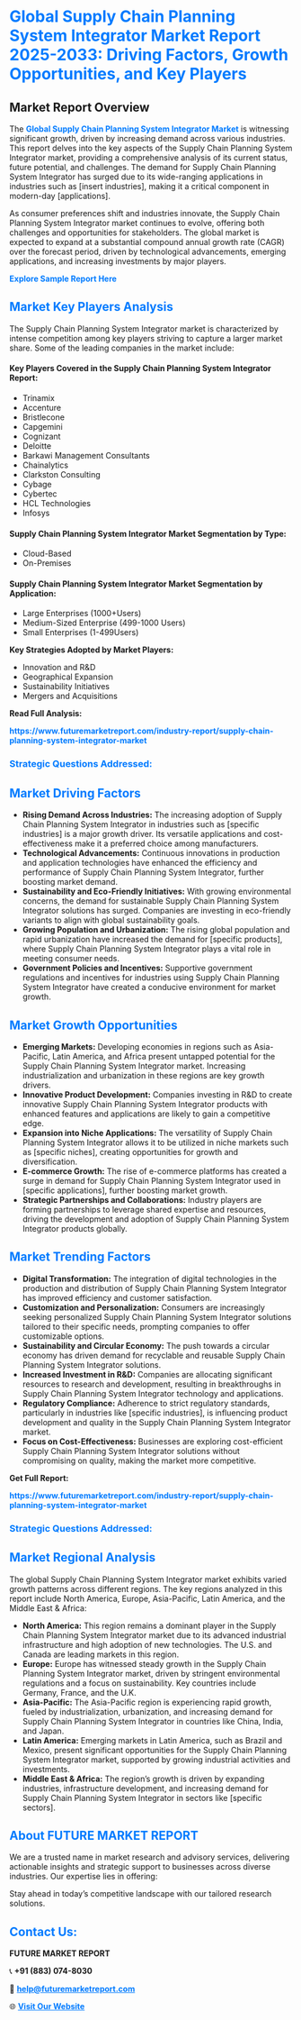 <h1 style="color: #007BFF;">Global Supply Chain Planning System Integrator Market Report 2025-2033: Driving Factors, Growth Opportunities, and Key Players</h1>

<section id="overview">
<h2>Market Report Overview</h2>
<p>The <a href="https://www.futuremarketreport.com/industry-report/supply-chain-planning-system-integrator-market" style="color: #007BFF; text-decoration: none;"><strong>Global Supply Chain Planning System Integrator Market</strong></a> is witnessing significant growth, driven by increasing demand across various industries. This report delves into the key aspects of the Supply Chain Planning System Integrator market, providing a comprehensive analysis of its current status, future potential, and challenges. The demand for Supply Chain Planning System Integrator has surged due to its wide-ranging applications in industries such as [insert industries], making it a critical component in modern-day [applications].</p>
<p>As consumer preferences shift and industries innovate, the Supply Chain Planning System Integrator market continues to evolve, offering both challenges and opportunities for stakeholders. The global market is expected to expand at a substantial compound annual growth rate (CAGR) over the forecast period, driven by technological advancements, emerging applications, and increasing investments by major players.</p>
</section>

<section id="overview">
<p><a href="https://www.futuremarketreport.com/request-sample/reportId=51918" style="color: #007BFF; text-decoration: none;"><strong>Explore Sample Report Here</strong></a></p>
</section>

<section id="key-players">
<h2 style="color: #007BFF;">Market Key Players Analysis</h2>
<p>The Supply Chain Planning System Integrator market is characterized by intense competition among key players striving to capture a larger market share. Some of the leading companies in the market include:</p>
<h4>Key Players Covered in the Supply Chain Planning System Integrator Report:</h4>
<ul><li>Trinamix</li><li>Accenture</li><li>Bristlecone</li><li>Capgemini</li><li>Cognizant</li><li>Deloitte</li><li>Barkawi Management Consultants</li><li>Chainalytics</li><li>Clarkston Consulting</li><li>Cybage</li><li>Cybertec</li><li>HCL Technologies</li><li>Infosys</li></ul>
<h4>Supply Chain Planning System Integrator Market Segmentation by Type:</h4>
<ul><li>Cloud-Based</li><li>On-Premises</li></ul>

<h4>Supply Chain Planning System Integrator Market Segmentation by Application:</h4>
<ul><li>Large Enterprises (1000+Users)</li><li>Medium-Sized Enterprise (499-1000 Users)</li><li>Small Enterprises (1-499Users)</li></ul>
<p><strong>Key Strategies Adopted by Market Players:</strong></p>
<ul>
<li>Innovation and R&D</li>
<li>Geographical Expansion</li>
<li>Sustainability Initiatives</li>
<li>Mergers and Acquisitions</li>
</ul>
</section>

<section>
<p><strong>Read Full Analysis: </strong></p><a href="https://www.futuremarketreport.com/industry-report/supply-chain-planning-system-integrator-market" style="color: #007BFF; text-decoration: none;"><strong>https://www.futuremarketreport.com/industry-report/supply-chain-planning-system-integrator-market</strong></a>
<h3 style="color: #007BFF;">Strategic Questions Addressed:</h3>
</section>

<section id="driving-factors">
<h2 style="color: #007BFF;">Market Driving Factors</h2>
<ul>
<li><strong>Rising Demand Across Industries:</strong> The increasing adoption of Supply Chain Planning System Integrator in industries such as [specific industries] is a major growth driver. Its versatile applications and cost-effectiveness make it a preferred choice among manufacturers.</li>
<li><strong>Technological Advancements:</strong> Continuous innovations in production and application technologies have enhanced the efficiency and performance of Supply Chain Planning System Integrator, further boosting market demand.</li>
<li><strong>Sustainability and Eco-Friendly Initiatives:</strong> With growing environmental concerns, the demand for sustainable Supply Chain Planning System Integrator solutions has surged. Companies are investing in eco-friendly variants to align with global sustainability goals.</li>
<li><strong>Growing Population and Urbanization:</strong> The rising global population and rapid urbanization have increased the demand for [specific products], where Supply Chain Planning System Integrator plays a vital role in meeting consumer needs.</li>
<li><strong>Government Policies and Incentives:</strong> Supportive government regulations and incentives for industries using Supply Chain Planning System Integrator have created a conducive environment for market growth.</li>
</ul>
</section>

<section id="growth-opportunities">
<h2 style="color: #007BFF;">Market Growth Opportunities</h2>
<ul>
<li><strong>Emerging Markets:</strong> Developing economies in regions such as Asia-Pacific, Latin America, and Africa present untapped potential for the Supply Chain Planning System Integrator market. Increasing industrialization and urbanization in these regions are key growth drivers.</li>
<li><strong>Innovative Product Development:</strong> Companies investing in R&D to create innovative Supply Chain Planning System Integrator products with enhanced features and applications are likely to gain a competitive edge.</li>
<li><strong>Expansion into Niche Applications:</strong> The versatility of Supply Chain Planning System Integrator allows it to be utilized in niche markets such as [specific niches], creating opportunities for growth and diversification.</li>
<li><strong>E-commerce Growth:</strong> The rise of e-commerce platforms has created a surge in demand for Supply Chain Planning System Integrator used in [specific applications], further boosting market growth.</li>
<li><strong>Strategic Partnerships and Collaborations:</strong> Industry players are forming partnerships to leverage shared expertise and resources, driving the development and adoption of Supply Chain Planning System Integrator products globally.</li>
</ul>
</section>

<section id="trending-factors">
<h2 style="color: #007BFF;">Market Trending Factors</h2>
<ul>
<li><strong>Digital Transformation:</strong> The integration of digital technologies in the production and distribution of Supply Chain Planning System Integrator has improved efficiency and customer satisfaction.</li>
<li><strong>Customization and Personalization:</strong> Consumers are increasingly seeking personalized Supply Chain Planning System Integrator solutions tailored to their specific needs, prompting companies to offer customizable options.</li>
<li><strong>Sustainability and Circular Economy:</strong> The push towards a circular economy has driven demand for recyclable and reusable Supply Chain Planning System Integrator solutions.</li>
<li><strong>Increased Investment in R&D:</strong> Companies are allocating significant resources to research and development, resulting in breakthroughs in Supply Chain Planning System Integrator technology and applications.</li>
<li><strong>Regulatory Compliance:</strong> Adherence to strict regulatory standards, particularly in industries like [specific industries], is influencing product development and quality in the Supply Chain Planning System Integrator market.</li>
<li><strong>Focus on Cost-Effectiveness:</strong> Businesses are exploring cost-efficient Supply Chain Planning System Integrator solutions without compromising on quality, making the market more competitive.</li>
</ul>
</section>

<section>
<p><strong>Get Full Report: </strong></p><a href="https://www.futuremarketreport.com/industry-report/supply-chain-planning-system-integrator-market" style="color: #007BFF; text-decoration: none;"><strong>https://www.futuremarketreport.com/industry-report/supply-chain-planning-system-integrator-market</strong></a>
<h3 style="color: #007BFF;">Strategic Questions Addressed:</h3>
</section>


<section id="regional-analysis">
<h2 style="color: #007BFF;">Market Regional Analysis</h2>
<p>The global Supply Chain Planning System Integrator market exhibits varied growth patterns across different regions. The key regions analyzed in this report include North America, Europe, Asia-Pacific, Latin America, and the Middle East & Africa:</p>
<ul>
<li><strong>North America:</strong> This region remains a dominant player in the Supply Chain Planning System Integrator market due to its advanced industrial infrastructure and high adoption of new technologies. The U.S. and Canada are leading markets in this region.</li>
<li><strong>Europe:</strong> Europe has witnessed steady growth in the Supply Chain Planning System Integrator market, driven by stringent environmental regulations and a focus on sustainability. Key countries include Germany, France, and the U.K.</li>
<li><strong>Asia-Pacific:</strong> The Asia-Pacific region is experiencing rapid growth, fueled by industrialization, urbanization, and increasing demand for Supply Chain Planning System Integrator in countries like China, India, and Japan.</li>
<li><strong>Latin America:</strong> Emerging markets in Latin America, such as Brazil and Mexico, present significant opportunities for the Supply Chain Planning System Integrator market, supported by growing industrial activities and investments.</li>
<li><strong>Middle East & Africa:</strong> The region’s growth is driven by expanding industries, infrastructure development, and increasing demand for Supply Chain Planning System Integrator in sectors like [specific sectors].</li>
</ul>
</section>

<footer>
<h2 style="color: #007BFF;">About FUTURE MARKET REPORT</h2>
<p>We are a trusted name in market research and advisory services, delivering actionable insights and strategic support to businesses across diverse industries. Our expertise lies in offering:</p>

<p>Stay ahead in today’s competitive landscape with our tailored research solutions.</p>

<h2 style="color: #007BFF;">Contact Us:</h2>
<p><strong>FUTURE MARKET REPORT</strong></p>
<p>📞 <strong>+91 (883) 074-8030</strong></p>
<p>📧 <strong><a href="mailto:help@futuremarketreport.com" style="color: #007BFF;">help@futuremarketreport.com</a></strong></p>
<p>🌐 <strong><a href="https://www.futuremarketreport.com/" style="color: #007BFF;">Visit Our Website</a></strong></p>
</footer>
